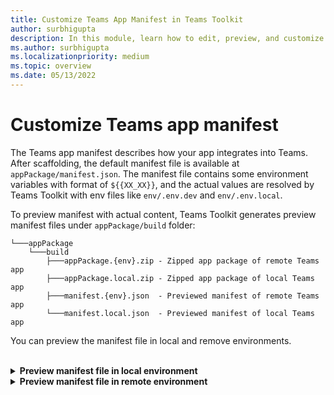 ```yaml
---
title: Customize Teams App Manifest in Teams Toolkit
author: surbhigupta
description: In this module, learn how to edit, preview, and customize Teams App Manifest in different environment.
ms.author: surbhigupta
ms.localizationpriority: medium
ms.topic: overview
ms.date: 05/13/2022
---
```


# Customize Teams app manifest

The Teams app manifest describes how your app integrates into Teams. After scaffolding, the default manifest file is available at `appPackage/manifest.json`. The manifest file contains some environment variables with format of `${{XX_XX}}`, and the actual values are resolved by Teams Toolkit with env files like `env/.env.dev` and `env/.env.local`.

To preview manifest with actual content, Teams Toolkit generates preview manifest files under `appPackage/build` folder:

```text
└───appPackage
    └───build
        ├───appPackage.{env}.zip - Zipped app package of remote Teams app
        ├───appPackage.local.zip - Zipped app package of local Teams app
        ├───manifest.{env}.json  - Previewed manifest of remote Teams app
        └───manifest.local.json  - Previewed manifest of local Teams app
```

You can preview the manifest file in local and remove environments.

<br>

<details>

<b><summary>Preview manifest file in local environment</b></summary>

To preview manifest file in local environment, you can press F5 to run local debug. After generating environment variables in `env/.env.local`, the app package and preview manifest will be built under `appPackage/build` folder.

You can also trigger `Zip Teams App Package` from tree view or Teams: Zip Teams app Package from command palette to generate preview manifest and app package.

:::image type="content" source="../assets/images/teams-toolkit-v2/customize app manifest/zip-app-package.png" alt-text="Screenshot showing the selection of zip Teams App package.":::

<br>

</details>

<details>

<b><summary>Preview manifest file in remote environment</b></summary>

To preview manifest file in remote environment, you can trigger `Provision` from tree view or `Teams: Provision in the cloud` from command palette. It generates environment variables for remote Teams app, build app package and preview manifest under `appPackage/build` folder.

You can also trigger Zip Teams App Package from tree view or `Teams: Zip Teams app Package` from command palette to generate preview manifest and app package.

:::image type="content" source="../assets/images/teams-toolkit-v2/customize app manifest/zip-app-package (1).png" alt-text="Screenshot showing the selection of zip Teams app package in preview manifest file.":::

## Customize Teams app manifest for Visual Studio Code

During local debug or provision, Teams Toolkit loads manifest from `appPackage/manifest.json`, and resolve manifest by environment variables defined in `env/.env.xx`, then creates or updates Teams app in [Teams Developer Portal](https://dev.teams.microsoft.com/home).

1. You can define your own manifest.json file in `teamsapp.yml` and `teamsapp.local.yml`.
For example, you can put your manifest.json file in `test/test.json`, and update `manifestPath` parameters in yaml files.

    ```text
    - uses: teamsApp/zipAppPackage # Build Teams app package with latest env value
      with:
      manifestPath: ./test/test.json # Path to manifest template
      outputZipPath: ./appPackage/build/appPackage.${{TEAMSFX_ENV}}.zip
      outputJsonPath: ./appPackage/build/manifest.${{TEAMSFX_ENV}}.json
    ```

1. You can define your own environment variables. The default manifest.json contains some placeholders with format of ${{xx_xx}}. You can define your own environment variables and add placeholders in manifest.json file.
For example, you can customize app description by defining a new environment variable in env/.env.xx file, and update manifest.json with corresponding placeholder.

[.env.dev]

```text
TEAMS_APP_DESCRIPTION=This is an amazing app
```

[manifest.json]

```text
{
    "$schema": "https://developer.microsoft.com/en-us/json-schemas/teams/v1.16/MicrosoftTeams.schema.json",
    "manifestVersion": "1.16",
    "description": {
        "short": "${{TEAMS_APP_DESCRIPTION}}",
        "full": "Full description of tab0418"
    },
}
```

## Validate Application

After customization, you may want to validate your manifest or app package. You can trigger `Validate Application` from Tree view, or `Teams: ValidateApplication` from command palette. There are two options, `Validate using manifest schema` or `Validate app package using validation rules`.

:::image type="content" source="../assets/images/teams-toolkit-v2/customize app manifest/validate-application.png" alt-text="Screenshot showing the selection of validate application under utility.":::

Validate using manifest schema

This option renders `appPackage/manifest.json` with environment variables, and then validate your manifest with its schema.

:::image type="content" source="../assets/images/teams-toolkit-v2/customize app manifest/validate-schema.png" alt-text="Screenshot showing the selection of validate using manifest schema.":::

CLI command:

```text
teamsfx validate --manifest-path YOUR-PATH-TO-MANIFEST
```

If you meet `MissingEnvironmentVariablesError`, it means that Teams Toolkit cannot find corresponding environment variables defined in manifest.json. You may need to run Provision or F5 to generate environment variables, or manually update `.env.xx` file to fulfill the value.

:::image type="content" source="../assets/images/teams-toolkit-v2/customize app manifest/missing-env.png" alt-text="Screenshot showing the Missing Environment Variables Error.":::

**Validate app package using validation rules**

This option validates the zipped app package with validation rules.

:::image type="content" source="../assets/images/teams-toolkit-v2/customize app manifest/validate-app-package.png" alt-text="Screenshot showing the selection of Validate app package using validation rules.":::

CLI command:

```text
teamsfx validate --app-package-file-path YOUR-PATH-TO-APP-PACKAGE
```

It has additional validation rules than manifest schema. For example, if static tab section has entityId "conversations" and name, the following error appears:

:::image type="content" source="../assets/images/teams-toolkit-v2/customize app manifest/validation-output.png" alt-text="Screenshot showing the validation output.":::

## Update Teams app

After you've previewed and validated the manifest file, you can sync your local changes to Teams Developer Portal by triggering `Teams: Update Teams app` command from command palette:

:::image type="content" source="../assets/images/teams-toolkit-v2/customize app manifest/update-teams-app.png" alt-text="Screenshot showing the selection of Teams update Teams app.":::

CLI command:

```text
teamsfx update teams-app
```

> [!NOTE]
> The change is reflected in Developer Portal. Any manual updates in Developer Portal are overwritten.

If the manifest file is outdated due to configuration file change or template change, select any one of the following actions:

* Preview only: Local manifest file is overwritten according to current configuration.
* Preview and update: Local manifest file is overwritten according to current configuration and also updated to Teams platform.
* Cancel: No action is taken.

## To preview values for local and dev environment

In `appPackage/manifest.json`, you can go to CodeLens to preview the values for `local` and `dev` environment.

:::image type="content" source="../assets/images/teams-toolkit-v2/customize app manifest/codelens-v5.png" alt-text="Screenshot showing the codelens v5.":::

> [!NOTE]
> Provision the environment or execute local debug to generate environment variables.

You can go to .env file by selecting the CodeLens, which provide a dropdown list with all the environment names. After selecting one environment, the corresponding .env file opens.

:::image type="content" source="../assets/images/teams-toolkit-v2/customize app manifest/select-env-with-local.png" alt-text="Screenshot showing the selection of dev.":::

To preview values for all the environment, you can hover over the placeholder. It shows a list of environment names and corresponding values. If you haven't provisioned the environment or executed the local debug, the environment variable may not exist. Select `Trigger Teams: Provision in the cloud command to see placeholder value` or `Trigger local debug to see placeholder value`.

:::image type="content" source="../assets/images/teams-toolkit-v2/customize app manifest/hover-v5.png" alt-text="Screenshot showing the placeholder when hovered displays a list with environment names and corresponding values.":::

## See also

* [Teams Toolkit Overview](teams-toolkit-fundamentals.md).
* [App manifest schema for Teams](../resources/schema/manifest-schema.md)
* [Developer Portal for Teams](../concepts/build-and-test/teams-developer-portal.md)
* [Manage multiple environments](TeamsFx-multi-env.md)
* [Public developer preview for Microsoft Teams](../resources/dev-preview/developer-preview-intro.md)
* [Provision cloud resources using Visual Studio](provision-cloud-resources.md)
